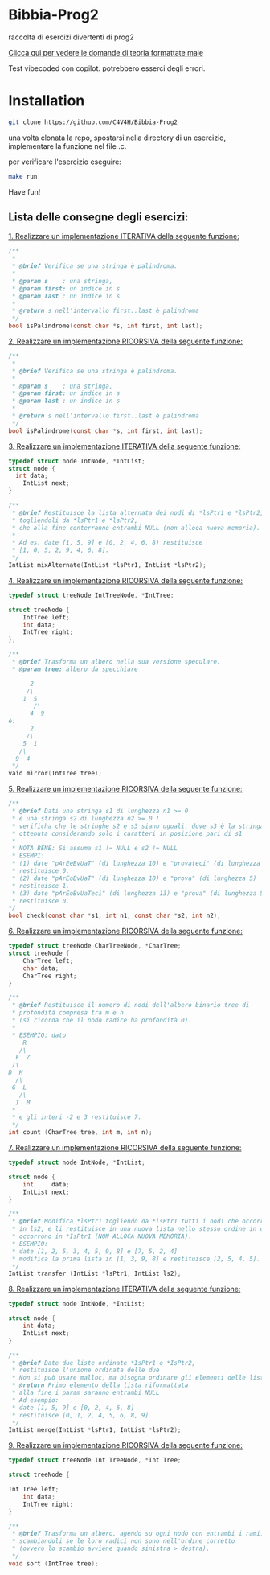 # Bibbia-Prog2
raccolta di esercizi divertenti di prog2

[Clicca qui per vedere le domande di teoria formattate male](DOMANDE_TEORIA.MD)

Test vibecoded con copilot. potrebbero esserci degli errori.

# Installation

```bash
git clone https://github.com/C4V4H/Bibbia-Prog2
```

una volta clonata la repo, spostarsi nella directory di un esercizio, implementare la funzione nel file .c.

per verificare l'esercizio eseguire:

```bash
make run

```

Have fun!


## Lista delle consegne degli esercizi:



[1. Realizzare un implementazione ITERATIVA della seguente funzione:](es_1/palindrome.c)
```C
/** 
 *
 * @brief Verifica se una stringa è palindroma.
 * 
 * @param s    : una stringa, 
 * @param first: un indice in s
 * @param last : un indice in s
 * 
 * @return s nell'intervallo first..last è palindroma
 ﻿*/
bool isPalindrome(const char *s, int first, int last);
```

[2. Realizzare un implementazione RICORSIVA della seguente funzione:](es_2/palindrome.c)
```C
/** 
 *
 * @brief Verifica se una stringa è palindroma.
 * 
 * @param s    : una stringa, 
 * @param first: un indice in s
 * @param last : un indice in s
 * 
 * @return s nell'intervallo first..last è palindroma
 ﻿*/
bool isPalindrome(const char *s, int first, int last);
```


[3. Realizzare un implementazione ITERATIVA della seguente funzione:](es_3/mixAlternate.c)
``` C
typedef struct node IntNode, *IntList;
struct node {
  int data;
	IntList next;
}

/** 
 * @brief Restituisce la lista alternata dei nodi di *lsPtr1 e *lsPtr2,
 * togliendoli da *lsPtr1 e *lsPtr2, 
 * che alla fine conterranno entrambi NULL (non alloca nuova memoria). 
 * 
 * Ad es. date [1, 5, 9] e [0, 2, 4, 6, 8) restituisce
 * [1, 0, 5, 2, 9, 4, 6, 8].
 */
IntList mixAlternate(IntList *lsPtr1, IntList *lsPtr2);
```

[4. Realizzare un implementazione RICORSIVA della seguente funzione:](es_4/mirror.c)

```C
typedef struct treeNode IntTreeNode, *IntTree;

struct treeNode {
	IntTree left;
	int data;
	IntTree right;
};

/**
 * @brief Trasforma un albero nella sua versione speculare.
 * @param tree: albero da specchiare

	  2
	 /\ 
    1  5
       /\ 
      4  9
è:
	  2
	 /\ 
    5  1
   /\ 
  9  4
 */ 
vaid mirror(IntTree tree);
```

[5. Realizzare un implementazione RICORSIVA della seguente funzione:](es_5/check.c)

```C
/**
 * @brief Dati una stringa s1 di lunghezza n1 >= 0 
 * e una stringa s2 di lunghezza n2 >= 0 !
 * verificha che le stringhe s2 e s3 siano uguali, dove s3 è la stringa
 * ottenuta considerando solo i caratteri in posizione pari di s1
 * 
 * NOTA BENE: Si assuma s1 != NULL e s2 != NULL 
 * ESEMPI:
 * (1) date "pArEeBvUaT" (di lunghezza 10) e "provateci" (di lunghezza 9)
 * restituisce 0.
 * (2) date "pArEoBvUaT" (di lunghezza 10) e "prova" (di lunghezza 5)
 * restituisce 1.
 * (3) date "pArEoBvUaTeci" (di lunghezza 13) e "prova" (di lunghezza 5)
 * restituisce 0.
*/
bool check(const char *s1, int n1, const char *s2, int n2);
```

[6. Realizzare un implementazione RICORSIVA della seguente funzione:](es_6/count.c)
```C
typedef struct treeNode CharTreeNode, *CharTree;
struct treeNode {
	CharTree left;
	char data;
	CharTree right;
}

/**
 * @brief Restituisce il numero di nodi dell'albero binario tree di
 * profondità compresa tra m e n
 * (si ricorda che il nodo radice ha profondità 0).
 * 
 * ESEMPIO: dato  
    R
   /\  
  F  Z
 /\
D  H
  /\
 G  L
   /\
  I  M
 * 
 * e gli interi -2 e 3 restituisce 7.
 */
int count (CharTree tree, int m, int n);
```


[7. Realizzare un implementazione RICORSIVA della seguente funzione:](es_7/transfer.c)
```C
typedef struct node IntNode, *IntList;

struct node {
	int     data; 
	IntList next;
}

/**
 * @brief Modifica *lsPtr1 togliendo da *lsPtr1 tutti i nodi che occorrono
 * in ls2, ﻿﻿e li restituisce in una nuova lista nello stesso ordine in cui
 * occorrono in *IsPtr1 (NON ALLOCA NUOVA MEMORIA).
 * ESEMPIO:
 * date [1, 2, 5, 3, 4, 5, 9, 8] e [7, 5, 2, 4]
 * modifica la prima lista in [1, 3, 9, 8] e restituisce [2, 5, 4, 5].
 */
IntList transfer (IntList *lsPtr1, IntList ls2);

```

[8. Realizzare un implementazione ITERATIVA della seguente funzione:](es_8/merge.c)
```C
typedef struct node IntNode, *IntList;

struct node {
	int data;
	IntList next;
}

/**
 * @brief Date due liste ordinate *IsPtr1 e *IsPtr2, 
 * restituisce l'unione ordinata delle due
 * Non si può usare malloc, ma bisogna ordinare gli elementi delle liste
 * @return Primo elemento della lista riformattata 
 * alla fine i param saranno entrambi NULL
 * Ad esempio:
 * date [1, 5, 9] e [0, 2, 4, 6, 8] 
 * restituisce [0, 1, 2, 4, 5, 6, 8, 9]
 */
IntList merge(IntList *lsPtr1, IntList *lsPtr2);
```

[9. Realizzare un implementazione RICORSIVA della seguente funzione:](es_9/sort.c)
```C
typedef struct treeNode Int TreeNode, *Int Tree;

struct treeNode {

Int Tree left;
	int data;
	IntTree right;
}

/**
 * @brief Trasforma un albero, agendo su ogni nodo con entrambi i rami,
 * scambiandoli se le loro radici non sono nell'ordine corretto 
 * (ovvero lo scambio avviene quando sinistra > destra).
 */
void sort (IntTree tree);
```



